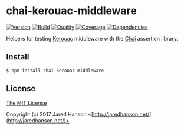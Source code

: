 # chai-kerouac-middleware

[![Version](https://img.shields.io/npm/v/chai-kerouac-middleware.svg?label=version)](https://www.npmjs.com/package/chai-kerouac-middleware)
[![Build](https://img.shields.io/travis/jaredhanson/chai-kerouac-middleware.svg)](https://travis-ci.org/jaredhanson/chai-kerouac-middleware)
[![Quality](https://img.shields.io/codeclimate/github/jaredhanson/chai-kerouac-middleware.svg?label=quality)](https://codeclimate.com/github/jaredhanson/chai-kerouac-middleware)
[![Coverage](https://img.shields.io/coveralls/jaredhanson/chai-kerouac-middleware.svg)](https://coveralls.io/r/jaredhanson/chai-kerouac-middleware)
[![Dependencies](https://img.shields.io/david/jaredhanson/chai-kerouac-middleware.svg)](https://david-dm.org/jaredhanson/chai-kerouac-middleware)


Helpers for testing [Kerouac](https://github.com/jaredhanson/kerouac) middleware
with the [Chai](http://chaijs.com/) assertion library.

## Install

    $ npm install chai-kerouac-middleware

## License

[The MIT License](http://opensource.org/licenses/MIT)

Copyright (c) 2017 Jared Hanson <[http://jaredhanson.net/](http://jaredhanson.net/)>


